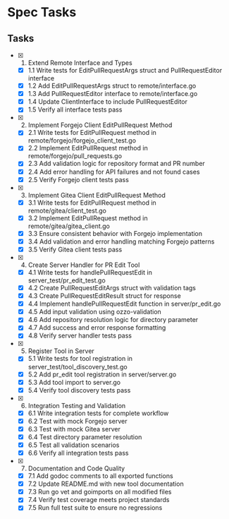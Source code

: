 # Spec Tasks

## Tasks

- [x] 1. Extend Remote Interface and Types
  - [x] 1.1 Write tests for EditPullRequestArgs struct and PullRequestEditor interface
  - [x] 1.2 Add EditPullRequestArgs struct to remote/interface.go
  - [x] 1.3 Add PullRequestEditor interface to remote/interface.go
  - [x] 1.4 Update ClientInterface to include PullRequestEditor
  - [x] 1.5 Verify all interface tests pass

- [x] 2. Implement Forgejo Client EditPullRequest Method
  - [x] 2.1 Write tests for EditPullRequest method in remote/forgejo/forgejo_client_test.go
  - [x] 2.2 Implement EditPullRequest method in remote/forgejo/pull_requests.go
  - [x] 2.3 Add validation logic for repository format and PR number
  - [x] 2.4 Add error handling for API failures and not found cases
  - [x] 2.5 Verify Forgejo client tests pass

- [x] 3. Implement Gitea Client EditPullRequest Method
  - [x] 3.1 Write tests for EditPullRequest method in remote/gitea/client_test.go
  - [x] 3.2 Implement EditPullRequest method in remote/gitea/gitea_client.go
  - [x] 3.3 Ensure consistent behavior with Forgejo implementation
  - [x] 3.4 Add validation and error handling matching Forgejo patterns
  - [x] 3.5 Verify Gitea client tests pass

- [x] 4. Create Server Handler for PR Edit Tool
  - [x] 4.1 Write tests for handlePullRequestEdit in server_test/pr_edit_test.go
  - [x] 4.2 Create PullRequestEditArgs struct with validation tags
  - [x] 4.3 Create PullRequestEditResult struct for response
  - [x] 4.4 Implement handlePullRequestEdit function in server/pr_edit.go
  - [x] 4.5 Add input validation using ozzo-validation
  - [x] 4.6 Add repository resolution logic for directory parameter
  - [x] 4.7 Add success and error response formatting
  - [x] 4.8 Verify server handler tests pass

- [x] 5. Register Tool in Server
  - [x] 5.1 Write tests for tool registration in server_test/tool_discovery_test.go
  - [x] 5.2 Add pr_edit tool registration in server/server.go
  - [x] 5.3 Add tool import to server.go
  - [x] 5.4 Verify tool discovery tests pass

- [x] 6. Integration Testing and Validation
  - [x] 6.1 Write integration tests for complete workflow
  - [x] 6.2 Test with mock Forgejo server
  - [x] 6.3 Test with mock Gitea server
  - [x] 6.4 Test directory parameter resolution
  - [x] 6.5 Test all validation scenarios
  - [x] 6.6 Verify all integration tests pass

- [x] 7. Documentation and Code Quality
  - [x] 7.1 Add godoc comments to all exported functions
  - [x] 7.2 Update README.md with new tool documentation
  - [x] 7.3 Run go vet and goimports on all modified files
  - [x] 7.4 Verify test coverage meets project standards
  - [x] 7.5 Run full test suite to ensure no regressions